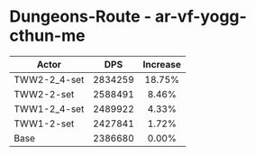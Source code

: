 # Dungeons-Route - ar-vf-yogg-cthun-me
| Actor | DPS | Increase |
|---|:---:|:---:|
|TWW2-2_4-set|2834259|18.75%|
|TWW2-2-set|2588491|8.46%|
|TWW1-2_4-set|2489922|4.33%|
|TWW1-2-set|2427841|1.72%|
|Base|2386680|0.00%|
